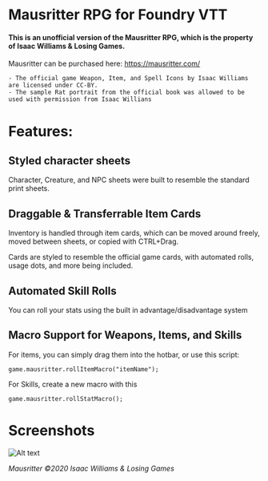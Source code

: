 # Mausritter RPG for Foundry VTT
#### This is an unofficial version of the Mausritter RPG, which is the property of Isaac Williams & Losing Games.
Mausritter can be purchased here: https://mausritter.com/
```
- The official game Weapon, Item, and Spell Icons by Isaac Williams are licensed under CC-BY.
- The sample Rat portrait from the official book was allowed to be used with permission from Isaac Willians
```
# Features:
## Styled character sheets
Character, Creature, and NPC sheets were built to resemble the standard print sheets.


## Draggable & Transferrable Item Cards
Inventory is handled through item cards, which can be moved around freely, moved between sheets, or copied with CTRL+Drag.

Cards are styled to resemble the official game cards, with automated rolls, usage dots, and more being included.


## Automated Skill Rolls
You can roll your stats using the built in advantage/disadvantage system


## Macro Support for Weapons, Items, and Skills
For items, you can simply drag them into the hotbar, or use this script:

```
game.mausritter.rollItemMacro("itemName");
```
For Skills, create a new macro with this
```
game.mausritter.rollStatMacro();
```

# Screenshots
![Alt text](https://i.imgur.com/4PYBj8X.jpg "Game Example")

_Mausritter ©2020 Isaac Williams & Losing Games_
